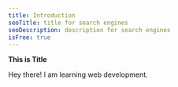 ```yaml
---
title: Introduction
seoTitle: title for search engines
seoDescription: description for search engines
isFree: true
---
```


**This is Title**

Hey there! I am learning web development.
